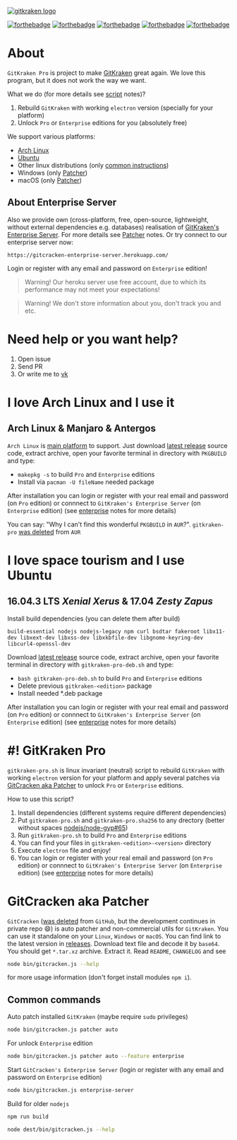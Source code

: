 [![gitkraken logo](https://cdn.rawgit.com/KillWolfVlad/GitKraken-Pro-AUR/1f92490bcec748ea5986f4ea7b366f1d95628818/logo.svg)](https://www.gitkraken.com/)

[![forthebadge](https://forthebadge.com/images/badges/uses-git.svg)](https://forthebadge.com) [![forthebadge](https://forthebadge.com/images/badges/uses-js.svg)](https://forthebadge.com) [![forthebadge](https://forthebadge.com/images/badges/uses-html.svg)](https://forthebadge.com) [![forthebadge](https://forthebadge.com/images/badges/uses-css.svg)](https://forthebadge.com) [![forthebadge](https://forthebadge.com/images/badges/powered-by-electricity.svg)](https://forthebadge.com)

# About

`GitKraken Pro` is project to make [GitKraken](https://www.gitkraken.com/) great again. We love this program, but it does not work the way we want.

What we do (for more details see [script](#-gitkraken-pro) notes)?

1. Rebuild `GitKraken` with working `electron` version (specially for your platform)
2. Unlock `Pro` or `Enterprise` editions for you (absolutely free)

We support various platforms:

- [Arch Linux](#i-love-arch-linux-and-i-use-it)
- [Ubuntu](#i-love-space-tourism-and-i-use-ubuntu)
- Other linux distributions (only [common instructions](#-gitkraken-pro))
- Windows (only [Patcher](#gitcracken-aka-patcher))
- macOS (only [Patcher](#gitcracken-aka-patcher))

## About Enterprise Server

Also we provide own (cross-platform, free, open-source, lightweight, without external dependencies e.g. databases) realisation of [GitKraken's Enterprise Server](https://www.gitkraken.com/enterprise). For more details see [Patcher](#gitcracken-aka-patcher) notes. Or try connect to our enterprise server now:

```
https://gitcracken-enterprise-server.herokuapp.com/
```

Login or register with any email and password on `Enterprise` edition!

> Warning! Our heroku server use free account, due to which its performance may not meet your expectations!

> Warning! We don't store information about you, don't track you and etc.

# Need help or you want help?

1. Open issue
2. Send PR
3. Or write me to [vk](https://vk.com/killwolfvlad)

# I love Arch Linux and I use it

## Arch Linux & Manjaro & Antergos

`Arch Linux` is [main platform](https://wiki.archlinux.org/index.php/Arch_is_the_best) to support. Just download [latest release](https://github.com/KillWolfVlad/GitKraken-Pro-AUR/releases/latest) source code, extract archive, open your favorite terminal in directory with `PKGBUILD` and type:

- `makepkg -s` to build `Pro` and `Enterprise` editions
- Install via `pacman -U fileName` needed package

After installation you can login or register with your real email and password (on `Pro` edition) or connnect to `GitKraken's Enterprise Server` (on `Enterprise` edition) (see [enterprise](#about-enterprise-server) notes for more details)

You can say: "Why I can't find this wonderful `PKGBUILD` in `AUR`?". `gitkraken-pro` [was deleted](https://lists.archlinux.org/pipermail/aur-requests/2017-February/016054.html) from `AUR`

# I love space tourism and I use Ubuntu

## 16.04.3 LTS _Xenial Xerus_ & 17.04 _Zesty Zapus_

Install build dependencies (you can delete them after build)

```
build-essential nodejs nodejs-legacy npm curl bsdtar fakeroot libx11-dev libxext-dev libxss-dev libxkbfile-dev libgnome-keyring-dev libcurl4-openssl-dev
```

Download [latest release](https://github.com/KillWolfVlad/GitKraken-Pro-AUR/releases/latest) source code, extract archive, open your favorite terminal in directory with `gitkraken-pro-deb.sh` and type:

- `bash gitkraken-pro-deb.sh` to build `Pro` and `Enterprise` editions
- Delete previous `gitkraken-<edition>` package
- Install needed *.deb package

After installation you can login or register with your real email and password (on `Pro` edition) or connnect to `GitKraken's Enterprise Server` (on `Enterprise` edition) (see [enterprise](#about-enterprise-server) notes for more details)

# #! GitKraken Pro

`gitkraken-pro.sh` is linux invariant (neutral) script to rebuild `GitKraken` with working `electron` version for your platform and apply several patches via [GitCracken aka Patcher](#gitcracken-aka-patcher) to unlock `Pro` or `Enterprise` editions.

How to use this script?

1. Install dependencies (different systems require different dependencies)
2. Put `gitkraken-pro.sh` and `gitkraken-pro.sha256` to any drectory (better without spaces [nodejs/node-gyp#65](https://github.com/nodejs/node-gyp/issues/65))
3. Run `gitkraken-pro.sh` to build `Pro` and `Enterprise` editions
4. You can find your files in `gitkraken-<edition>-<version>` directory
5. Execute `electron` file and enjoy!
6. You can login or register with your real email and password (on `Pro` edition) or connnect to `GitKraken's Enterprise Server` (on `Enterprise` edition) (see [enterprise](#about-enterprise-server) notes for more details)

# GitCracken aka Patcher

`GitCracken` ([was deleted](https://github.com/github/dmca/blob/master/2017/2017-02-28-GitKraken.md) from `GitHub`, but the development continues in private repo :smile:) is auto patcher and non-commercial utils for `GitKraken`. You can use it standalone on your `Linux`, `Windows` or `macOS`. You can find link to the latest version in [releases](https://github.com/KillWolfVlad/GitKraken-Pro-AUR/releases). Download text file and decode it by `base64`. You should get `*.tar.xz` archive. Extract it. Read `README`, `CHANGELOG` and see

```bash
node bin/gitcracken.js --help
```

for more usage information (don't forget install modules `npm i`).

## Common commands

Auto patch installed `GitKraken` (maybe require `sudo` privileges)

```bash
node bin/gitcracken.js patcher auto
```

For unlock `Enterprise` edition

```bash
node bin/gitcracken.js patcher auto --feature enterprise
```

Start `GitCracken's Enterprise Server` (login or register with any email and password on `Enterprise` edition)

```bash
node bin/gitcracken.js enterprise-server
```

Build for older `nodejs`

```bash
npm run build
```

```bash
node dest/bin/gitcracken.js --help
```
